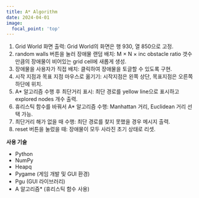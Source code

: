 ```yaml
---
title: A* Algorithm
date: 2024-04-01
image:
  focal_point: 'top'
---
```


  1. Grid World 화면 출력: Grid World의 화면은 행 930, 열 850으로 고정.
  2. random walls 버튼을 눌러 장애물 랜덤 배치: M × N × inc obstacle ratio 갯수만큼의 장애물이 비어있는 grid cell에 새롭게 생성.
  3. 장애물을 사용자가 직접 배치: 클릭하여 장애물을 토글할 수 있도록 구현.
  4. 시작 지점과 목표 지점 마우스로 옮기기: 시작지점은 왼쪽 상단, 목표지점은 오른쪽 하단에 위치.
  5. A* 알고리즘 수행 후 최단거리 표시: 최단 경로를 yellow line으로 표시하고 explored nodes 개수 출력.
  6. 휴리스틱 함수를 바꿔서 A* 알고리즘 수행: Manhattan 거리, Euclidean 거리 선택 가능.
  7. 최단거리 해가 없을 때 수행: 최단 경로를 찾지 못했을 경우 메시지 출력.
  8. reset 버튼을 눌렀을 때: 장애물이 모두 사라진 초기 상태로 리셋.

  **사용 기술**
  - Python
  - NumPy
  - Heapq
  - Pygame (게임 개발 및 GUI 환경)
  - Pgu (GUI 라이브러리)
  - A 알고리즘* (휴리스틱 함수 사용)
